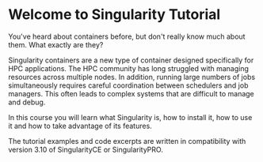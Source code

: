 # Welcome to Singularity Tutorial

You've heard about containers before, but don't really know much about them. What exactly are they?

Singularity containers are a new type of container designed specifically for HPC applications. The HPC community has long struggled with managing resources across multiple nodes. In addition, running large numbers of jobs simultaneously requires careful coordination between schedulers and job managers. This often leads to complex systems that are difficult to manage and debug.

In this course you will learn what Singularity is, how to install it, how to use it and how to take advantage of its features.

The tutorial examples and code excerpts are written in compatibility with version 3.10 of SingularityCE or SingularityPRO.

```{tableofcontents}
```

